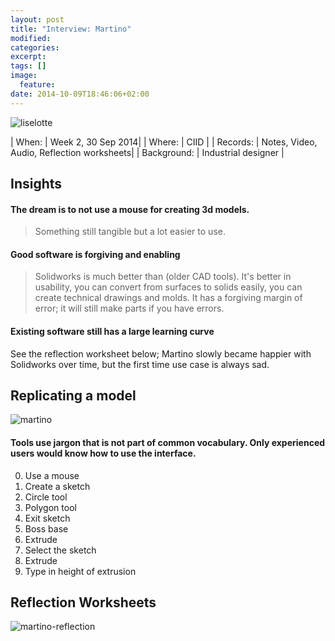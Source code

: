 ```yaml
---
layout: post
title: "Interview: Martino"
modified:
categories: 
excerpt:
tags: []
image:
  feature:
date: 2014-10-09T18:46:06+02:00
---
```


![liselotte]({{site.baseurl}}/images/martino.jpg)

| When:     | Week 2, 30 Sep 2014|
| Where:    | CIID |
| Records:  | Notes, Video, Audio, Reflection worksheets|
| Background: | Industrial designer | 

## Insights

#### The dream is to not use a mouse for creating 3d models.
> Something still tangible but a lot easier to use.

#### Good software is forgiving and enabling

> Solidworks is much better than (older CAD tools). It's better in usability, you can convert from surfaces to solids easily, you can create technical drawings and molds. It has a forgiving margin of error; it will still make parts if you have errors. 

#### Existing software still has a large learning curve

See the reflection worksheet below; Martino slowly became happier with Solidworks over time, but the first time use case is always sad. 

## Replicating a model
![martino]({{site.baseurl}}/designchallenge/img/martino.gif)

#### Tools use jargon that is not part of common vocabulary. Only experienced users would know how to use the interface.

0. Use a mouse
1. Create a sketch
2. Circle tool
3. Polygon tool
4. Exit sketch
5. Boss base
6. Extrude
7. Select the sketch 
8. Extrude
9. Type in height of extrusion


## Reflection Worksheets

![martino-reflection]({{site.baseurl}}/images/martino-reflection.jpg)
